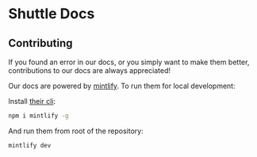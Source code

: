 # Shuttle Docs
## Contributing
If you found an error in our docs, or you simply want to make them better, contributions to our docs are always appreciated!

Our docs are powered by [mintlify](https://mintlify.com/). To run them for local development:

Install [their cli](https://www.npmjs.com/package/mintlify):

```bash
npm i mintlify -g
```

And run them from root of the repository:

```bash
mintlify dev
```
